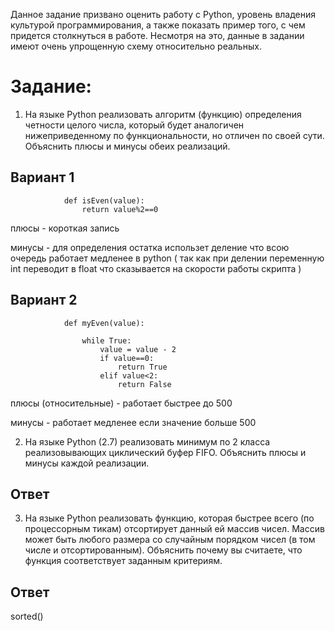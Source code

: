 Данное задание призвано оценить работу с Python, уровень владения культурой программирования, а также показать пример того, с чем придется столкнуться в работе. Несмотря на это, данные в задании имеют очень упрощенную схему относительно реальных.

# Задание:

1. На языке Python реализовать алгоритм (функцию) определения четности целого числа, который будет аналогичен нижеприведенному по функциональности, но отличен по своей сути. Объяснить плюсы и минусы обеих реализаций.

## Вариант 1

                def isEven(value):
                    return value%2==0

плюсы - короткая запись

минусы - для определения остатка использет деление что всою очередь работает медленее в python ( так как при делении переменную int переводит в float что сказывается на скорости работы скрипта ) 

## Вариант 2

                def myEven(value):
                    
                    while True:                        
                        value = value - 2                        
                        if value==0:
                            return True
                        elif value<2:
                            return False

плюсы (относительные) - работает быстрее до 500 

минусы - работает медленее если значение больше 500


2. На языке Python (2.7) реализовать минимум по 2 класса реализовывающих циклический буфер FIFO. Объяснить плюсы и минусы каждой реализации.


## Ответ




3. На языке Python реализовать функцию, которая быстрее всего (по процессорным тикам) отсортирует данный ей массив чисел. Массив может быть любого размера со случайным порядком чисел (в том числе и отсортированным). Объяснить почему вы считаете, что функция соответствует заданным критериям.

## Ответ
sorted()
